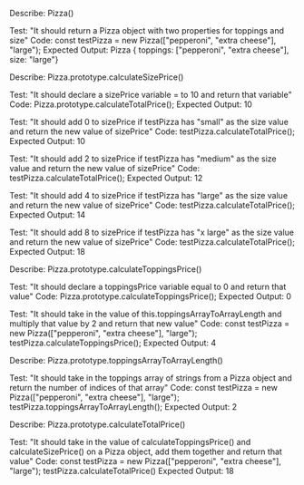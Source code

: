 Describe: Pizza()

Test: "It should return a Pizza object with two properties for toppings and size"
Code: const testPizza = new Pizza(["pepperoni", "extra cheese"], "large");
Expected Output: Pizza { toppings: ["pepperoni", "extra cheese"], size: "large"}

Describe: Pizza.prototype.calculateSizePrice()

Test: "It should declare a sizePrice variable = to 10 and return that variable"
Code: Pizza.prototype.calculateTotalPrice();
Expected Output: 10

Test: "It should add 0 to sizePrice if testPizza has "small" as the size value and return the new value of sizePrice"
Code: testPizza.calculateTotalPrice();
Expected Output: 10

Test: "It should add 2 to sizePrice if testPizza has "medium" as the size value and return the new value of sizePrice"
Code: testPizza.calculateTotalPrice();
Expected Output: 12

Test: "It should add 4 to sizePrice if testPizza has "large" as the size value and return the new value of sizePrice"
Code: testPizza.calculateTotalPrice();
Expected Output: 14

Test: "It should add 8 to sizePrice if testPizza has "x large" as the size value and return the new value of sizePrice"
Code: testPizza.calculateTotalPrice();
Expected Output: 18

Describe: Pizza.prototype.calculateToppingsPrice()

Test: "It should declare a toppingsPrice variable equal to 0 and return that value"
Code: Pizza.prototype.calculateToppingsPrice();
Expected Output: 0

Test: "It should take in the value of this.toppingsArrayToArrayLength and multiply that value by 2 and return that new value"
Code: const testPizza = new Pizza(["pepperoni", "extra cheese"], "large");
      testPizza.calculateToppingsPrice();
Expected Output: 4

Describe: Pizza.prototype.toppingsArrayToArrayLength()

Test: "It should take in the toppings array of strings from a Pizza object and return the number of indices of that array"
Code: const testPizza = new Pizza(["pepperoni", "extra cheese"], "large");
      testPizza.toppingsArrayToArrayLength();
Expected Output: 2

Describe: Pizza.prototype.calculateTotalPrice()

Test: "It should take in the value of calculateToppingsPrice() and calculateSizePrice() on a Pizza object, add them together and return that value"
Code: const testPizza = new Pizza(["pepperoni", "extra cheese"], "large");
      testPizza.calculateTotalPrice()
Expected Output: 18